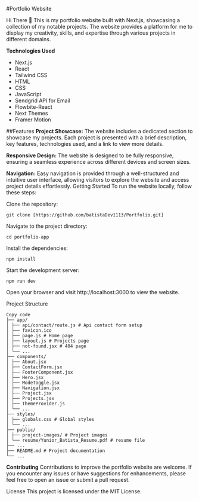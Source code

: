 #Portfolio Website

Hi There 👋
This is my portfolio website built with Next.js, showcasing a collection of my notable projects. The website provides a platform for me to display my creativity, skills, and expertise through various projects in different domains.

**Technologies Used**

<ul>
<li>Next.js</li>
<li>React</li>
<li>Tailwind CSS</li>
<li>HTML</li>
<li>CSS</li>
<li>JavaScript</li>
<li>Sendgrid API for Email</li>
<li>Flowbite-React</li>
<li>Next Themes</li>
<li>Framer Motion</li>
</ul>

##Features
**Project Showcase:** The website includes a dedicated section to showcase my projects. Each project is presented with a brief description, key features, technologies used, and a link to view more details.

**Responsive Design:** The website is designed to be fully responsive, ensuring a seamless experience across different devices and screen sizes.

**Navigation:** Easy navigation is provided through a well-structured and intuitive user interface, allowing visitors to explore the website and access project details effortlessly.
Getting Started
To run the website locally, follow these steps:

Clone the repository:

```console
git clone [https://github.com/batistaDev1113/Portfolio.git]
```

</span>

Navigate to the project directory:

```console
cd portfolio-app
```

Install the dependencies:

```console
npm install
```

Start the development server:

```console
npm run dev
```

Open your browser and visit http://localhost:3000 to view the website.

Project Structure

```console
Copy code
├── app/
│ ├── api/contact/route.js # Api contact form setup
│ ├── favicon.ico
│ ├── page.js # Home page
│ ├── layout.js # Projects page
│ ├── not-found.jsx # 404 page
│ └── ...
├── components/
│ ├── About.jsx
│ ├── ContactForm.jsx
│ ├── FooterComponent.jsx
│ ├── Hero.jsx
│ ├── ModeToggle.jsx
│ ├── Navigation.jsx
│ ├── Project.jsx
│ ├── Projects.jsx
│ ├── ThemeProvider.js
│ └── ...
├── styles/
│ ├── globals.css # Global styles
│ └── ...
├── public/
│ ├── project-images/ # Project images
│ └── resume/Yunior_Batista_Resume.pdf # resume file
├── ...
├── README.md # Project documentation
└── ...
```

**Contributing**
Contributions to improve the portfolio website are welcome. If you encounter any issues or have suggestions for enhancements, please feel free to open an issue or submit a pull request.

License
This project is licensed under the MIT License.
